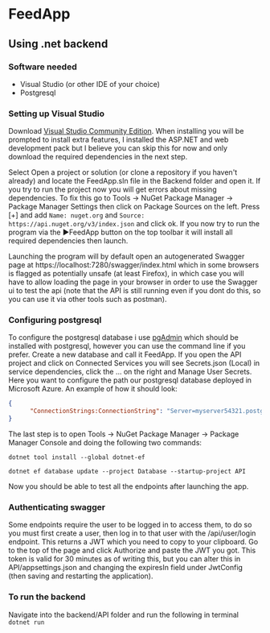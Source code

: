 # FeedApp


## Using .net backend
### Software needed
- Visual Studio (or other IDE of your choice)
- Postgresql

### Setting up Visual Studio
Download [Visual Studio Community Edition](https://visualstudio.microsoft.com/). When installing you will be prompted to install extra features, I installed the  ASP.NET and web development pack but I believe you can skip this for now and only download the required dependencies in the next step.

Select Open a project or solution (or clone a repository if you haven't already) and locate the FeedApp.sln file in the Backend folder and open it. If you try to run the project now you will get errors about missing dependencies. To fix this go to Tools -> NuGet Package Manager -> Package Manager Settings then click on Package Sources on the left. Press [+] and add `Name: nuget.org` and `Source: https://api.nuget.org/v3/index.json` and click ok. If you now try to run the program via the ▶️FeedApp button on the top toolbar it will install all required dependencies then launch. 

Launching the program will by default open an autogenerated Swagger page at https://localhost:7280/swagger/index.html which in some browsers is flagged as potentially unsafe (at least Firefox), in which case you will have to allow loading the page in your browser in order to use the Swagger ui to test the api (note that the API is still running even if you dont do this, so you can use it via other tools such as postman). 

### Configuring postgresql
To configure the postgresql database i use [pgAdmin](https://www.pgadmin.org/) which should be installed with postgresql, however you can use the command line if you prefer. Create a new database and call it FeedApp.
If you open the API project and click on Connected Services you will see Secrets.json (Local) in service dependencies, click the ... on the right and Manage User Secrets. Here you want to configure the path our postgresql database deployed in Microsoft Azure.
An example of how it should look:
```json
{
      "ConnectionStrings:ConnectionString": "Server=myserver54321.postgres.database.azure.com;Database=FeedApp;Port=5432;User    Id=myadmin;Password=Isergodt123;Ssl Mode=Prefer; Trust Server Certificate=true"
}

```
The last step is to open Tools -> NuGet Package Manager -> Package Manager Console and doing the following two commands:

`dotnet tool install --global dotnet-ef`

`dotnet ef database update --project Database --startup-project API`

Now you should be able to test all the endpoints after launching the app.

### Authenticating swagger
Some endpoints require the user to be logged in to access them, to do so you must first create a user, then log in to that user with the /api/user/login endpoint. This returns a JWT which you need to copy to your clipboard. Go to the top of the page and click Authorize and paste the JWT you got. This token is valid for 30 minutes as of writing this, but you can alter this in API/appsettings.json and changing the expiresIn field under JwtConfig (then saving and restarting the application).

### To run the backend
Navigate into the backend/API folder and run the following in terminal
`dotnet run`
